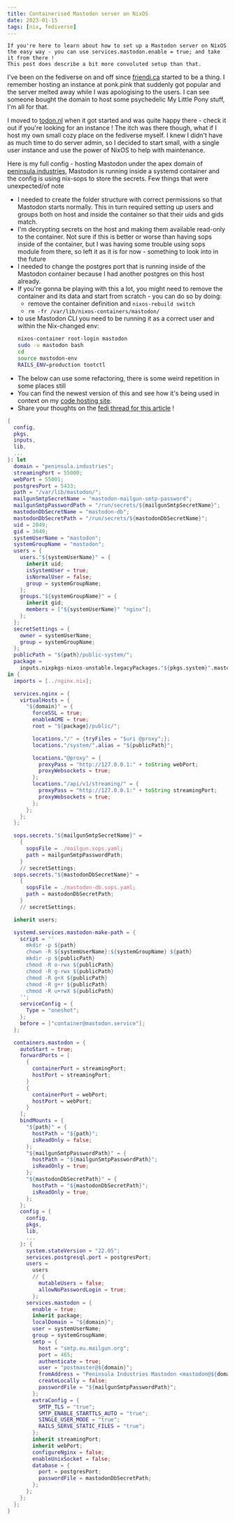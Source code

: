 ```yaml
---
title: Containerised Mastodon server on NixOS
date: 2023-01-15
tags: [nix, fediverse]
---
```


```
If you're here to learn about how to set up a Mastodon server on NixOS the easy way - you can use services.mastodon.enable = true; and take it from there !
This post does describe a bit more convoluted setup than that.
```

I've been on the fediverse on and off since [friendi.ca](https://friendi.ca/) started to be a thing.
I remember hosting an instance at ponk.pink that suddenly got popular and the server melted away while I was apologising to the users.
I can see someone bought the domain to host some psychedelic My Little Pony stuff, I'm all for that.

I moved to [todon.nl](https://todon.nl/) when it got started and was quite happy there - check it out if you're looking for an instance !
The itch was there though, what if I host my own small cozy place on the fediverse myself.
I knew I didn't have as much time to do server admin, so I decided to start small, with a single user instance and use the power of NixOS to help with maintenance.

Here is my full config - hosting Mastodon under the apex domain of [peninsula.industries](https://peninsula.industries/), Mastodon is running inside a systemd container and the config is using nix-sops to store the secrets.
Few things that were unexpected/of note 
  - I needed to create the folder structure with correct permissions so that Mastodon starts normally. This in turn required setting up users and groups both on host and inside the container so that their uids and gids match. 
  - I'm decrypting secrets on the host and making them available read-only to the container. Not sure if this is better or worse than having sops inside of the container, but I was having some trouble using sops module from there, so left it as it is for now - something to look into in the future
  - I needed to change the postgres port that is running inside of the Mastodon container because I had another postgres on this host already.   
  - If you're gonna be playing with this a lot, you might need to remove the container and its data and start from scratch - you can do so by doing:
    - remove the container definition and `nixos-rebuild switch`
    - `rm -fr /var/lib/nixos-containers/mastodon/`
  - to use Mastodon CLI you need to be running it as a correct user and within the Nix-changed env:
    ```bash
    nixos-container root-login mastodon
    sudo -u mastodon bash
    cd
    source mastodon-env
    RAILS_ENV=production tootctl
    ```
  - The below can use some refactoring, there is some weird repetition in some places still
  - You can find the newest version of this and see how it's being used in context on my [code hosting site](https://git.cyplo.dev/cyplo/dotfiles/src/branch/main/nixos/boxes/vpsfree1/mastodon.nix).
  - Share your thoughts on the [fedi thread for this article](https://peninsula.industries/@cyplo/109692744740475900) !
```nix
{
  config,
  pkgs,
  inputs,
  lib,
  ...
}: let
  domain = "peninsula.industries";
  streamingPort = 55000;
  webPort = 55001;
  postgresPort = 5433;
  path = "/var/lib/mastodon/";
  mailgunSmtpSecretName = "mastodon-mailgun-smtp-password";
  mailgunSmtpPasswordPath = "/run/secrets/${mailgunSmtpSecretName}";
  mastodonDbSecretName = "mastodon-db";
  mastodonDbSecretPath = "/run/secrets/${mastodonDbSecretName}";
  uid = 2049;
  gid = 3049;
  systemUserName = "mastodon";
  systemGroupName = "mastodon";
  users = {
    users."${systemUserName}" = {
      inherit uid;
      isSystemUser = true;
      isNormalUser = false;
      group = systemGroupName;
    };
    groups."${systemGroupName}" = {
      inherit gid;
      members = ["${systemUserName}" "nginx"];
    };
  };
  secretSettings = {
    owner = systemUserName;
    group = systemGroupName;
  };
  publicPath = "${path}/public-system/";
  package =
    inputs.nixpkgs-nixos-unstable.legacyPackages."${pkgs.system}".mastodon;
in {
  imports = [../nginx.nix];

  services.nginx = {
    virtualHosts = {
      "${domain}" = {
        forceSSL = true;
        enableACME = true;
        root = "${package}/public/";

        locations."/" = {tryFiles = "$uri @proxy";};
        locations."/system/".alias = "${publicPath}";

        locations."@proxy" = {
          proxyPass = "http://127.0.0.1:" + toString webPort;
          proxyWebsockets = true;
        };
        locations."/api/v1/streaming/" = {
          proxyPass = "http://127.0.0.1:" + toString streamingPort;
          proxyWebsockets = true;
        };
      };
    };
  };

  sops.secrets."${mailgunSmtpSecretName}" =
    {
      sopsFile = ./mailgun.sops.yaml;
      path = mailgunSmtpPasswordPath;
    }
    // secretSettings;
  sops.secrets."${mastodonDbSecretName}" =
    {
      sopsFile = ./mastodon-db.sops.yaml;
      path = mastodonDbSecretPath;
    }
    // secretSettings;

  inherit users;

  systemd.services.mastodon-make-path = {
    script = ''
      mkdir -p ${path}
      chown -R ${systemUserName}:${systemGroupName} ${path}
      mkdir -p ${publicPath}
      chmod -R o-rwx ${publicPath}
      chmod -R g-rwx ${publicPath}
      chmod -R g+X ${publicPath}
      chmod -R g+r ${publicPath}
      chmod -R u+rwX ${publicPath}
    '';
    serviceConfig = {
      Type = "oneshot";
    };
    before = ["container@mastodon.service"];
  };

  containers.mastodon = {
    autoStart = true;
    forwardPorts = [
      {
        containerPort = streamingPort;
        hostPort = streamingPort;
      }
      {
        containerPort = webPort;
        hostPort = webPort;
      }
    ];
    bindMounts = {
      "${path}" = {
        hostPath = "${path}";
        isReadOnly = false;
      };
      "${mailgunSmtpPasswordPath}" = {
        hostPath = "${mailgunSmtpPasswordPath}";
        isReadOnly = true;
      };
      "${mastodonDbSecretPath}" = {
        hostPath = "${mastodonDbSecretPath}";
        isReadOnly = true;
      };
    };
    config = {
      config,
      pkgs,
      lib,
      ...
    }: {
      system.stateVersion = "22.05";
      services.postgresql.port = postgresPort;
      users =
        users
        // {
          mutableUsers = false;
          allowNoPasswordLogin = true;
        };
      services.mastodon = {
        enable = true;
        inherit package;
        localDomain = "${domain}";
        user = systemUserName;
        group = systemGroupName;
        smtp = {
          host = "smtp.eu.mailgun.org";
          port = 465;
          authenticate = true;
          user = "postmaster@${domain}";
          fromAddress = "Peninsula Industries Mastodon <mastodon@${domain}>";
          createLocally = false;
          passwordFile = "${mailgunSmtpPasswordPath}";
        };
        extraConfig = {
          SMTP_TLS = "true";
          SMTP_ENABLE_STARTTLS_AUTO = "true";
          SINGLE_USER_MODE = "true";
          RAILS_SERVE_STATIC_FILES = "true";
        };
        inherit streamingPort;
        inherit webPort;
        configureNginx = false;
        enableUnixSocket = false;
        database = {
          port = postgresPort;
          passwordFile = mastodonDbSecretPath;
        };
      };
    };
  };
}
```

